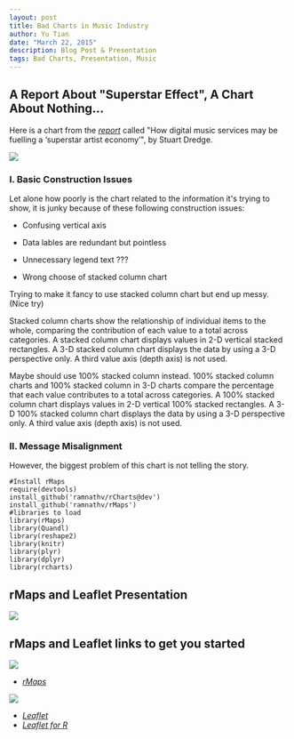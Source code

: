 ```yaml
---
layout: post
title: Bad Charts in Music Industry
author: Yu Tian
date: "March 22, 2015"
description: Blog Post & Presentation
tags: Bad Charts, Presentation, Music
---
```


## A Report About "Superstar Effect", A Chart About Nothing...

Here is a chart from the [*report*](http://musically.com/2014/03/04/how-digital-music-services-may-be-fuelling-a-superstar-artist-economy/?curator=MediaREDEF) called "How digital music services may be fuelling a ‘superstar artist economy’", by Stuart Dredge.

![](http://musically.com/wp-content/uploads/2014/03/superstar-music.jpg)

### I. Basic Construction Issues
Let alone how poorly is the chart related to the information it's trying to show, it is junky because of these following construction issues:

* Confusing vertical axis

* Data lables are redundant but pointless

* Unnecessary legend text ???

* Wrong choose of stacked column chart

Trying to make it fancy to use stacked column chart but end up messy. (Nice try)

Stacked column charts show the relationship of individual items to the whole, comparing the contribution of each value to a total across categories. A stacked column chart displays values in 2-D vertical stacked rectangles. A 3-D stacked column chart displays the data by using a 3-D perspective only. A third value axis (depth axis) is not used.

Maybe should use 100% stacked column instead. 100% stacked column charts and 100% stacked column in 3-D charts compare the percentage that each value contributes to a total across categories. A 100% stacked column chart displays values in 2-D vertical 100% stacked rectangles. A 3-D 100% stacked column chart displays the data by using a 3-D perspective only. A third value axis (depth axis) is not used.

### II. Message Misalignment

However, the biggest problem of this chart is not telling the story.

```{r}
#Install rMaps
require(devtools)
install_github('ramnathv/rCharts@dev')
install_github('ramnathv/rMaps')
#libraries to load
library(rMaps)
library(Quandl)
library(reshape2)
library(knitr)
library(plyr)
library(dplyr)
library(rcharts)
```

## rMaps and Leaflet Presentation
[![](https://raw.githubusercontent.com/sguleff/edav/gh-pages/_posts/sguleff/rMapsExample.png)](http://rpubs.com/mbisaha/63535)


## rMaps and Leaflet links to get you started
[![](https://raw.githubusercontent.com/sguleff/edav/gh-pages/_posts/sguleff/rMaps_logo.png)](https://raw.githubusercontent.com/sguleff/edav/gh-pages/_posts/sguleff/rMaps.png)

* [*rMaps*](http://rmaps.github.io)

[![](https://raw.githubusercontent.com/sguleff/edav/gh-pages/_posts/sguleff/Leaflet_logo.png)](https://raw.githubusercontent.com/sguleff/edav/gh-pages/_posts/sguleff/Leaflet_logo.png)

* [*Leaflet*](http://leafletjs.com)
* [*Leaflet for R*](http://rstudio.github.io/leaflet/)

